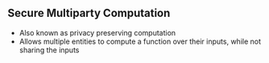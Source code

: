 ## Secure Multiparty Computation
- Also known as privacy preserving computation
- Allows multiple entities to compute a function over their inputs, while not sharing the inputs